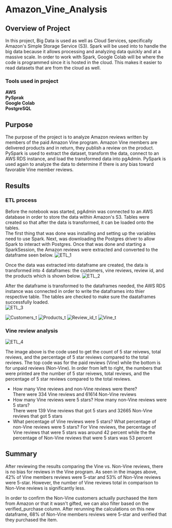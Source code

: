 # Amazon_Vine_Analysis

## Overview of Project
In this project, Big Data is used as well as Cloud Services, specifically Amazon's Simple Storage Service (S3). Spark will be used into to handle the big data because it allows processing and analyzing data quickly and at a massive scale. In order to work with Spark, Google Colab will be where the code is programmed since it is hosted in the cloud. This makes it easier to read datasets that are from the cloud as well.

### Tools used in project
**AWS**  
**PySprak**  
**Google Colab**  
**PostgreSQL**

## Purpose
The purpose of the project is to analyze Amazon reviews written by members of the paid Amazon Vine program. Amazon Vine members are delivered products and in return, they publish a review on the product. PySpark is used to extract the dataset, transform the data, connect to an AWS RDS instance, and load the transformed data into pgAdmin. PySpark is used again to analyze the data to determine if there is any bias toward favorable Vine member reviews.

## Results
### ETL process
Before the notebook was started, pgAdmin was connected to an AWS database in order to store the data within Amazon's S3. Tables were created so that after the data is transformed, it can be loaded onto the tables.  
The first thing that was done was installing and setting up the variables need to use Spark. Next, was downloading the Postgres driver to allow Spark to interact with Postgres. Once that was done and starting a SparkSession, the Amazon reviews were extracted and converted to the dataframe seen below.
![ETL_1](https://user-images.githubusercontent.com/109183214/204965522-92638b55-993e-4a1c-88c4-b1acc37cf61a.png)  

Once the data was extracted into dataframe are created, the data is transformed into 4 dataframes: the customers, vine reviews, review id, and the products which is shown below.
![ETL_2](https://user-images.githubusercontent.com/109183214/204965895-91506bdb-6690-46ff-a0b6-3c3ef52f518d.png)  

After the dataframe is transformed to the dataframes needed, the AWS RDS instance was connected in order to write the dataframes into thier respective table. The tables are checked to make sure the daataframes successfully loaded.  
![ETL_3](https://user-images.githubusercontent.com/109183214/204966746-de590d78-dafa-48dc-b9ea-136e56716cfb.png)

![Customers_t](https://user-images.githubusercontent.com/109183214/204964483-8c04cd7e-c6a7-4ace-8f50-3b4fc9329c08.png)
![Products_t](https://user-images.githubusercontent.com/109183214/204964486-6f686b7e-3e1c-48c0-ac99-f7d0c2fa14a0.png)
![Review_id_t](https://user-images.githubusercontent.com/109183214/204964488-78b00fc4-02d7-4f71-8895-20fe279f674b.png)
![Vine_t](https://user-images.githubusercontent.com/109183214/204964482-eb6081a2-0b28-4595-8c4a-13fd9e1edec7.png)  

### Vine review analysis
![ETL_4](https://user-images.githubusercontent.com/109183214/204972126-b7691940-caf4-4be6-ad1f-6be5dd3f184d.png)

The image above is the code used to get the count of 5 star reivews, total reviews, and the percentage of 5 star reviews compared to the total reviews. The top code was for the paid reviews (Vine) while the bottom is for unpaid reviews (Non-Vine). In order from left to right, the numbers that were printed are the  number of 5 star reivews, total reviews, and the percentage of 5 star reviews compared to the total reviews.  

* How many Vine reviews and non-Vine reviews were there?  
There were 334 Vine reviews and 61614 Non-Vine reviews
* How many Vine reviews were 5 stars? How many non-Vine reviews were 5 stars?  
There were 139 Vine reviews that got 5 stars and 32665 Non-Vine reviews that got 5 stars
* What percentage of Vine reviews were 5 stars? What percentage of non-Vine reviews were 5 stars?
For Vine reviews, the percentage of Vine reviews that were 5 stars was around 42 percent while the the percentage of Non-Vine reviews that were 5 stars was 53 percent

## Summary
After reviewing the results comparing the Vine vs. Non-Vine reviews, there is no bias for reviews in the Vine program. As seen in the images above, 42% of Vine members reviews were 5-star and 53% of Non-Vine reviews were 5-star. However, the number of Vine reviews total in comparison to Non-Vine reviews is significantly less.

In order to confirm the Non-Vine customers actually purchased the item from Amazon or that it wasn't gifted, we can also filter based on the verified_purchase column. After rerunning the calculations on this new dataframe, 68% of Non-Vine members reviews were 5-star and verified that they purchased the item.
